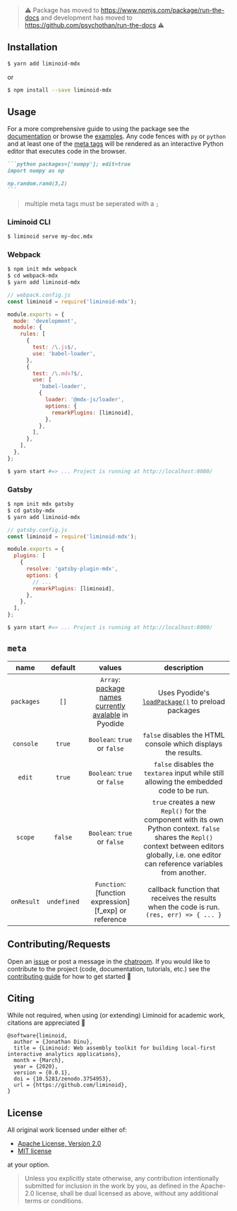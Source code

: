 > ⚠️ Package has moved to https://www.npmjs.com/package/run-the-docs and development has moved to https://github.com/psychothan/run-the-docs ⚠️

## Installation

```sh
$ yarn add liminoid-mdx
```

or

```sh
$ npm install --save liminoid-mdx
```

## Usage

For a more comprehensive guide to using the package see the [documentation](https://liminoid.io/guides/markdown/) or browse the [examples](examples). Any code fences with `py` or `python` and at least one of the [meta tags](#meta) will be rendered as an interactive Python editor that executes code in the browser.

````markdown
```python packages=['numpy']; edit=true
import numpy as np

np.random.rand(3,2)
```
````

> multiple meta tags must be seperated with a `;`

### Liminoid CLI

```sh
$ liminoid serve my-doc.mdx
```

### Webpack

```sh
$ npm init mdx webpack
$ cd webpack-mdx
$ yarn add liminoid-mdx
```

```js
// webpack.config.js
const liminoid = require('liminoid-mdx');

module.exports = {
  mode: 'development',
  module: {
    rules: [
      {
        test: /\.js$/,
        use: 'babel-loader',
      },
      {
        test: /\.mdx?$/,
        use: [
          'babel-loader',
          {
            loader: '@mdx-js/loader',
            options: {
              remarkPlugins: [liminoid],
            },
          },
        ],
      },
    ],
  },
};
```

```sh
$ yarn start #=> ... Project is running at http://localhost:8080/
```

### Gatsby

```sh
$ npm init mdx gatsby
$ cd gatsby-mdx
$ yarn add liminoid-mdx
```

```js
// gatsby.config.js
const liminoid = require('liminoid-mdx');

module.exports = {
  plugins: [
    {
      resolve: 'gatsby-plugin-mdx',
      options: {
        // ...
        remarkPlugins: [liminoid],
      },
    },
  ],
};
```

```sh
$ yarn start #=> ... Project is running at http://localhost:8000/
```

## `meta`

<!-- prettier-ignore -->
|  name  | default |   values  |  description  |
| :--------: | :-----: | :------: | :---------: |
| `packages` |  `[]`   | `Array`: [package names currently avalable](https://github.com/iodide-project/pyodide/tree/master/packages) in Pyodide   |  Uses Pyodide's [`loadPackage()`](https://pyodide.readthedocs.io/en/latest/using_pyodide_from_webworker.html#loading-packages) to preload packages   |
|  `console`  | `true`  | `Boolean`: `true` or `false` | `false` disables the HTML console which displays the results. |
|   `edit`   | `true`  |  `Boolean`: `true` or `false`   |  `false` disables the `textarea` input while still allowing the embedded code to be run. |
|   `scope`   | `false`  |  `Boolean`: `true` or `false`   |  `true` creates a new `Repl()` for the component with its own Python context. `false` shares the `Repl()` context between editors globally, i.e. one editor can reference variables from another. |
|   `onResult`   | `undefined`  |  `Function`: [function expression][f_exp] or reference  |  callback function that receives the results when the code is run. `(res, err) => { ... }` |

## Contributing/Requests

Open an [issue](https://github.com/liminoid/liminoid-mdx/issues) or post a message in the [chatroom](https://discord.gg/sa7MwxY). If you would like to contribute to the project (code, documentation, tutorials, etc.) see the [contributing guide](https://liminoid.io/contributing/) for how to get started 🙌

## Citing

While not required, when using (or extending) Liminoid for academic work, citations are appreciated 🙏

```
@software{liminoid,
  author = {Jonathan Dinu},
  title = {Liminoid: Web assembly toolkit for building local-first interactive analytics applications},
  month = {March},
  year = {2020},
  version = {0.0.1},
  doi = {10.5281/zenodo.3754953},
  url = {https://github.com/liminoid},
}
```

## License

All original work licensed under either of:

- [Apache License, Version 2.0](http://www.apache.org/licenses/LICENSE-2.0)
- [MIT license](http://opensource.org/licenses/MIT)

at your option.

> Unless you explicitly state otherwise, any contribution intentionally submitted for inclusion in the work by you, as defined in the Apache-2.0 license, shall be dual licensed as above, without any additional terms or conditions.
